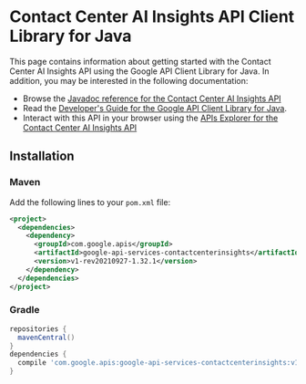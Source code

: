 # Contact Center AI Insights API Client Library for Java



This page contains information about getting started with the Contact Center AI Insights API
using the Google API Client Library for Java. In addition, you may be interested
in the following documentation:

* Browse the [Javadoc reference for the Contact Center AI Insights API][javadoc]
* Read the [Developer's Guide for the Google API Client Library for Java][google-api-client].
* Interact with this API in your browser using the [APIs Explorer for the Contact Center AI Insights API][api-explorer]

## Installation

### Maven

Add the following lines to your `pom.xml` file:

```xml
<project>
  <dependencies>
    <dependency>
      <groupId>com.google.apis</groupId>
      <artifactId>google-api-services-contactcenterinsights</artifactId>
      <version>v1-rev20210927-1.32.1</version>
    </dependency>
  </dependencies>
</project>
```

### Gradle

```gradle
repositories {
  mavenCentral()
}
dependencies {
  compile 'com.google.apis:google-api-services-contactcenterinsights:v1-rev20210927-1.32.1'
}
```

[javadoc]: https://googleapis.dev/java/google-api-services-contactcenterinsights/latest/index.html
[google-api-client]: https://github.com/googleapis/google-api-java-client/
[api-explorer]: https://developers.google.com/apis-explorer/#p/contactcenterinsights/v1/
